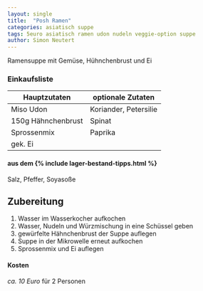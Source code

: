 ```yaml
---
layout: single
title:  "Posh Ramen"
categories: asiatisch suppe
tags: 5euro asiatisch ramen udon nudeln veggie-option suppe
author: Simon Neutert
---
```


Ramensuppe mit Gemüse, Hühnchenbrust und Ei

### Einkaufsliste

| Hauptzutaten | optionale Zutaten |
|---|---|
| Miso Udon | Koriander, Petersilie |
| 150g Hähnchenbrust | Spinat |
| Sprossenmix | Paprika |
| gek. Ei | |

#### aus dem {% include lager-bestand-tipps.html %}

Salz, Pfeffer, Soyasoße

## Zubereitung

1. Wasser im Wasserkocher aufkochen
2. Wasser, Nudeln und Würzmischung in eine Schüssel geben
3. gewürfelte Hähnchenbrust der Suppe auflegen
4. Suppe in der Mikrowelle erneut aufkochen
5. Sprossenmix und Ei auflegen

#### Kosten

_ca. 10 Euro_ für 2 Personen
